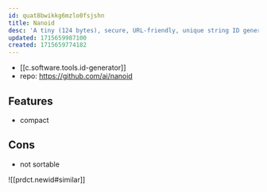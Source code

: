 ```yaml
---
id: quat8bwikkg6mzlo0fsjshn
title: Nanoid
desc: 'A tiny (124 bytes), secure, URL-friendly, unique string ID generator for JavaScript '
updated: 1715659987100
created: 1715659774182
---
```


- [[c.software.tools.id-generator]]
- repo: https://github.com/ai/nanoid

## Features

- compact

## Cons

- not sortable

![[prdct.newid#similar]]